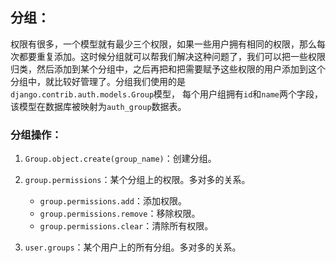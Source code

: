 ## 分组：
权限有很多，一个模型就有最少三个权限，如果一些用户拥有相同的权限，那么每次都要重复添加。这时候分组就可以帮我们解决这种问题了，我们可以把一些权限归类，然后添加到某个分组中，之后再把和把需要赋予这些权限的用户添加到这个分组中，就比较好管理了。分组我们使用的是`django.contrib.auth.models.Group`模型， 每个用户组拥有`id`和`name`两个字段，该模型在数据库被映射为`auth_group`数据表。

### 分组操作：

1. `Group.object.create(group_name)`：创建分组。
2. `group.permissions`：某个分组上的权限。多对多的关系。
    * `group.permissions.add`：添加权限。
    * `group.permissions.remove`：移除权限。
    * `group.permissions.clear`：清除所有权限。

3. `user.groups`：某个用户上的所有分组。多对多的关系。